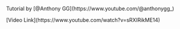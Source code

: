 <p> Tutorial by [@Anthony GG](https://www.youtube.com/@anthonygg_) </p>
<p> [Video Link](https://www.youtube.com/watch?v=sRXIRikME14) </p>
